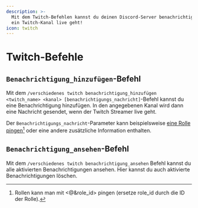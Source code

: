 ```yaml
---
description: >-
  Mit dem Twitch-Befehlen kannst du deinen Discord-Server benachrichtigen, wenn
  ein Twitch-Kanal live geht!
icon: twitch
---
```


# Twitch-Befehle

## `Benachrichtigung_hinzufügen`-Befehl

Mit dem `/verschiedenes twitch benachrichtigung_hinzufügen <twitch_name> <kanal> [benachrichtigungs_nachricht]`-Befehl kannst du eine Benachrichtigung hinzufügen. In den angegebenen Kanal wird dann eine Nachricht gesendet, wenn der Twitch Streamer live geht.

Der `Benachrichtigungs_nachricht`-Parameter kann beispielsweise [eine Rolle pingen](#user-content-fn-1)[^1] oder eine andere zusätzliche Information enthalten.

## `Benachrichtigung_ansehen`-Befehl

Mit dem `/verschiedenes twitch benachrichtigung_ansehen` Befehl kannst du alle aktivierten Benachrichtigungen ansehen. Hier kannst du auch aktivierte Benachrichtigungen löschen.

[^1]: Rollen kann man mit <@\&role\_id> pingen (ersetze role\_id durch die ID der Rolle).
